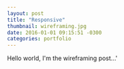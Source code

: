 ```yaml
---
layout: post
title: "Responsive"
thumbnail: wireframing.jpg
date: 2016-01-01 09:15:51 -0300
categories: portfolio
---
```

Hello world, I'm the wireframing post...'